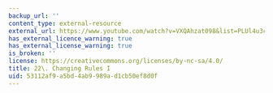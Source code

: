 ```yaml
---
backup_url: ''
content_type: external-resource
external_url: https://www.youtube.com/watch?v=VXQAhzat098&list=PLUl4u3cNGP63YWzCDORR965yCmHiCKF9Z&index=22
has_external_licence_warning: true
has_external_license_warning: true
is_broken: ''
license: https://creativecommons.org/licenses/by-nc-sa/4.0/
title: 22\. Changing Rules I
uid: 53112af9-a5bd-4ab9-989a-d1cb50ef8d0f
---
```

